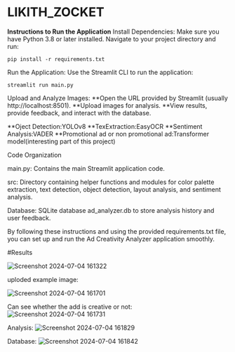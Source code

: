 # LIKITH_ZOCKET

**Instructions to Run the Application**
Install Dependencies:
Make sure you have Python 3.8 or later installed. Navigate to your project directory and run:

    pip install -r requirements.txt
    
Run the Application:
Use the Streamlit CLI to run the application:

    streamlit run main.py
    
Upload and Analyze Images:
**Open the URL provided by Streamlit (usually http://localhost:8501).
**Upload images for analysis.
**View results, provide feedback, and interact with the database.

**Oject Detection:YOLOv8
**TexExtraction:EasyOCR
**Sentiment Analysis:VADER
**Promotional ad or non promotional ad:Transformer model(interesting part of this project)

Code Organization

main.py:
    Contains the main Streamlit application code.

src:
    Directory containing helper functions and modules for color palette extraction, text detection, object detection, layout analysis, and sentiment analysis.

Database:
     SQLite database ad_analyzer.db to store analysis history and user feedback.

By following these instructions and using the provided requirements.txt file, you can set up and run the Ad Creativity Analyzer application smoothly.

#Results

![Screenshot 2024-07-04 161322](https://github.com/likithkumar003/LIKITH_ZOCKET/assets/133403175/73de3192-3056-4c1b-83a1-a24368337cfb)

uploded example image:

![Screenshot 2024-07-04 161701](https://github.com/likithkumar003/LIKITH_ZOCKET/assets/133403175/91c1d327-1eb7-4fdd-96f2-6fe7d84b10c3)

Can see whether the add is creative or not:
![Screenshot 2024-07-04 161731](https://github.com/likithkumar003/LIKITH_ZOCKET/assets/133403175/df73cc58-e267-43cd-b1a4-f754feca2ee2)

Analysis:
![Screenshot 2024-07-04 161829](https://github.com/likithkumar003/LIKITH_ZOCKET/assets/133403175/cbe268a4-b61a-4cb1-bcc6-57ab7d1b9071)

Database:
![Screenshot 2024-07-04 161842](https://github.com/likithkumar003/LIKITH_ZOCKET/assets/133403175/3abb1491-e2d4-44d0-98aa-ec46dbfc7171)
